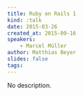 ```yaml
---
title: Ruby on Rails 1
kind: :talk
date: 2015-03-26
created_at: 2015-09-16
speakers:
    - Marcel Müller
author: Matthias Beyer
slides: false
tags:
---
```


No description.

